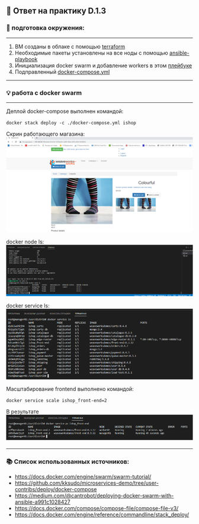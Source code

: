 ## 📝 Ответ на практику D.1.3

### 🔖 подготовка окружения:

---

1. ВМ созданы в облаке с помощью [terraform](https://github.com/SergeyErshov/D1-Proj/blob/main/D-1-3/terraform/main.tf)  
2. Необходимые пакеты установлены на все ноды с помощью [ansible-playbook](https://github.com/SergeyErshov/D1-Proj/blob/main/D-1-3/ansible/docker.yml)
3. Инициализация docker swarm и добавление workers в этом [плейбуке](https://github.com/SergeyErshov/D1-Proj/blob/main/D-1-3/ansible/docker-swarm.yml)
4. Подправленный [docker-compose.yml](https://github.com/SergeyErshov/D1-Proj/blob/main/D-1-3/ansible/config/docker-compose.yml)

---

### 💡 работа с docker swarm

---

Деплой docker-compose выполнен командой:  
```
docker stack deploy -c ./docker-compose.yml ishop
```
Скрин работающего магазина: ![ishop](https://github.com/SergeyErshov/D1-Proj/blob/main/D-1-3/raw/browser_screen.png "Market")

docker node ls: ![docker node ls](https://github.com/SergeyErshov/D1-Proj/blob/main/D-1-3/raw/docker_node_ls.png "docker node ls")

docker service ls: ![docker service ls](https://github.com/SergeyErshov/D1-Proj/blob/main/D-1-3/raw/docker_service_ls.png "docker service ls")

Масштабирование frontend выполнено командой:  
```
docker service scale ishop_front-end=2
``` 

В результате ![docker service ps](https://github.com/SergeyErshov/D1-Proj/blob/main/D-1-3/raw/ishop_front_end.png "Docker service ps")

---

### 📚 Список использованных источников:

* https://docs.docker.com/engine/swarm/swarm-tutorial/  
* https://github.com/kksudo/microservices-demo/tree/user-contribs/deploy/docker-compose
* https://medium.com/@cantrobot/deploying-docker-swarm-with-ansible-a991c1028427
* https://docs.docker.com/compose/compose-file/compose-file-v3/
* https://docs.docker.com/engine/reference/commandline/stack_deploy/
